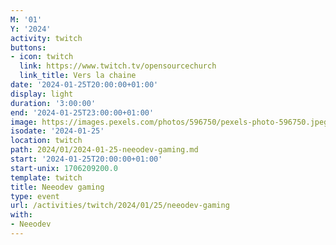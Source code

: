 ```yaml
---
M: '01'
Y: '2024'
activity: twitch
buttons:
- icon: twitch
  link: https://www.twitch.tv/opensourcechurch
  link_title: Vers la chaine
date: '2024-01-25T20:00:00+01:00'
display: light
duration: '3:00:00'
end: '2024-01-25T23:00:00+01:00'
image: https://images.pexels.com/photos/596750/pexels-photo-596750.jpeg
isodate: '2024-01-25'
location: twitch
path: 2024/01/2024-01-25-neeodev-gaming.md
start: '2024-01-25T20:00:00+01:00'
start-unix: 1706209200.0
template: twitch
title: Neeodev gaming
type: event
url: /activities/twitch/2024/01/25/neeodev-gaming
with:
- Neeodev
---
```

